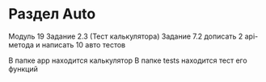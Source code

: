# Раздел Auto
Модуль 19
Задание 2.3 (Тест калькулятора)
Задание 7.2 дописать 2 api-метода и написать 10 авто тестов

В папке app находится калькулятор
В папке tests находится тест его функций
